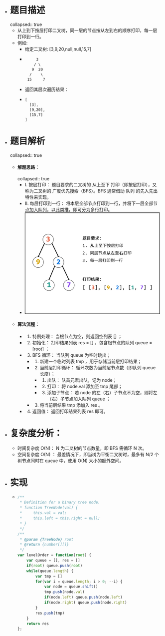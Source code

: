 - # 题目描述
  collapsed:: true
	- 从上到下按层打印二叉树，同一层的节点按从左到右的顺序打印，每一层打印到一行。
	- 例如:
		- 给定二叉树: [3,9,20,null,null,15,7]
		- ```
		       3
		      / \
		     9  20
		    /    \
		   15     7
		  ```
		- 返回其层次遍历结果：
		- ```
		  [
		    [3],
		    [9,20],
		    [15,7]
		  ]
		  ```
- # 题目解析
  collapsed:: true
	- #### 解题思路：
	  collapsed:: true
		- I. 按层打印： 题目要求的二叉树的 从上至下 打印（即按层打印），又称为二叉树的 广度优先搜索（BFS）。BFS 通常借助 队列 的先入先出特性来实现。
		- II. 每层打印到一行： 将本层全部节点打印到一行，并将下一层全部节点加入队列，以此类推，即可分为多行打印。
		- ![image.png](../assets/image_1656405821341_0.png)
	- #### 算法流程：
		- 1. 特例处理： 当根节点为空，则返回空列表 [] ；
		- 2. 初始化： 打印结果列表 res = [] ，包含根节点的队列 queue = [root] ；
		- 3. BFS 循环： 当队列 queue 为空时跳出；
			- 1. 新建一个临时列表 tmp ，用于存储当前层打印结果；
			- 2. 当前层打印循环： 循环次数为当前层节点数（即队列 queue 长度）；
				- 1. 出队： 队首元素出队，记为 node；
				- 2. 打印： 将 node.val 添加至 tmp 尾部；
				- 3. 添加子节点： 若 node 的左（右）子节点不为空，则将左（右）子节点加入队列 queue ；
			- 3. 将当前层结果 tmp 添加入 res 。
		- 4. 返回值： 返回打印结果列表 res 即可。
- # 复杂度分析：
	- 时间复杂度 O(N)： N 为二叉树的节点数量，即 BFS 需循环 N 次。
	- 空间复杂度 O(N) ： 最差情况下，即当树为平衡二叉树时，最多有 N/2 个树节点同时在 queue 中，使用 O(N) 大小的额外空间。
- # 实现
	- ```js
	  /**
	   * Definition for a binary tree node.
	   * function TreeNode(val) {
	   *     this.val = val;
	   *     this.left = this.right = null;
	   * }
	   */
	  /**
	   * @param {TreeNode} root
	   * @return {number[][]}
	   */
	  var levelOrder = function(root) {
	      var queue = [], res = []
	      if(root) queue.push(root)
	      while(queue.length) {
	          var tmp = []
	          for(var i = queue.length; i > 0; --i) {
	              var node = queue.shift()
	              tmp.push(node.val)
	              if(node.left) queue.push(node.left)
	              if(node.right) queue.push(node.right)
	          }
	          res.push(tmp)
	      }
	      return res 
	  };
	  ```
